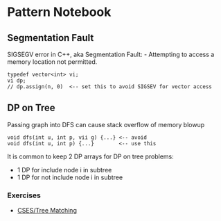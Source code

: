 # Pattern Notebook

## Segmentation Fault
SIGSEGV error in C++, aka Segmentation Fault: 
    - Attempting to access a memory location not permitted.
```
typedef vector<int> vi;
vi dp;
// dp.assign(n, 0)  <-- set this to avoid SIGSEV for vector access
```

## DP on Tree
Passing graph into DFS can cause stack overflow of memory blowup
```
void dfs(int u, int p, vii g) {...} <-- avoid
void dfs(int u, int p) {...}        <-- use this
```
It is common to keep 2 DP arrays for DP on tree problems:
- 1 DP for include node i in subtree
- 1 DP for not include node i in subtree 
### Exercises
- [CSES/Tree Matching](https://cses.fi/problemset/task/1130)